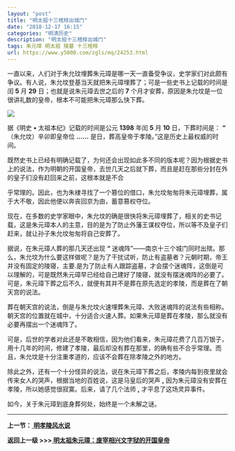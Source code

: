 ```yaml
---
layout: "post"
title: "明太祖十三棺椁出城门"
date: "2018-12-17 16:15"
categories: "明清历史"
description: "明太祖十三棺椁出城门"
tags: 朱元璋 明太祖 陵墓 十三棺椁
url: https://www.y5000.com/zgls/mq/24253.html
---
```






一直以来，人们对于朱允玟埋葬朱元璋是哪一天一直备受争议，史学家们对此颇有争议。有人说，朱允坟登基当天就把朱元璋埋葬了；可是一些史书上记载的时间是闰
**5** 月 **29** 日；也就是说朱元璋去世之后的 **7** 个月才安葬，原因是朱允坟是一位很讲礼数的皇帝，根本不可能把朱元璋那么快下葬。

![](https://img.y5000.com/uploads/allimg/170724/12-1FH41I350163.jpg)

据《明史 **•** 太祖本纪》记载的时间是公元 **1398** 年闰 **5** 月 **10** 日，下葬时间是： **“** （朱允坟）辛卯即皇帝位
**……** 是日，葬高皇帝于孝陵。”这是历史上最权威的时间。

既然史书上已经有明确记载了，为何还会出现如此多不同的版本呢？因为根据史书上的说法，作为明朝的开国皇帝，去世几天之后就下葬，而且是赶在那些分封在外的皇子们没有赶回来之前，这根本就是不合

乎常理的。因此，也为朱棣寻找了一个篡位的借口，朱允坟匆匆将朱元璋埋葬，属于大不敬，因此他便以奔丧回京为由，蓄意篡权夺位。

现在，在多数的史学家眼中，朱允坟的确是很快将朱元璋埋葬了，相关的史书记载，这是朱元璋本人的主意，目的是为了防止外藩王谋权夺位，所以等不及皇子们赶来，就让孙子朱允坟匆匆将自己安葬了。

据说，在朱元璋人葬的那几天还出现 **“**
迷魂阵”——南京十三个城门同时出殡。那么，朱允坟为什么要这样做呢？是为了干扰试听，防止有盗墓者？元朝时期，帝王并没有固定的陵寝，主要.是为了防止有人跟踪盗墓，才会摆个迷魂阵，这倒是可以理解的，可是既然朱元璋早已经给自己建好了陵寝，就没有摆迷魂阵的必要了。可是，朱元璋下葬之后不久，就便有其并不是葬在原先选定的孝陵，而是葬在了朝天宫的说法。

葬在朝天宫的说法，倒是与朱允坟火速埋葬朱元璋、大败迷魂阵的说法有些相称。朝天宫的位置就在城中，十分适合火速人葬。如果朱元璋是葬在孝陵，那么就没有必要再摆出一个迷魂阵了。

可是，后世的学者对此还是不敢相信，因为他们看来，朱元璋花费了几百万银子，用十几年的时间，修建了孝陵，最后却没有葬在那里，的确有些不合乎常理。而且，朱允坟是十分注重孝道的，应该不会葬在除孝陵之外的地方。

除此之外，还有一个十分怪异的说法，说在朱元璋下葬之后，孝陵内每到夜里就会传来女人的哭声，根据当地的百姓说，这是马皇后的哭声 **,**
因为朱元璋没有安葬在孝陵，所以她感觉很寂寞。后来，请了几个法师 **,** 才平息了这场灵异事件。

如今，关于朱元璋到底身葬何处，始终是一个未解之谜。

* * *

**上一节：**[ **明孝陵风水说**](https://www.y5000.com/zgls/mq/24252.html)

**返回上一级 >>>[ 明太祖朱元璋：废宰相兴文字狱的开国皇帝](https://www.y5000.com/zgls/mq/24254.html)**
